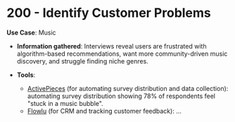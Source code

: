 # 200 - Identify Customer Problems

**Use Case**: Music

* **Information gathered**: Interviews reveal users are frustrated with algorithm-based recommendations, want more community-driven music discovery, and struggle finding niche genres.

* **Tools**: 

   - [ActivePieces](https://www.activepieces.com/) (for automating survey distribution and data collection): automating survey distribution showing 78% of respondents feel "stuck in a music bubble".
   - [Flowlu](https://www.flowlu.com/) (for CRM and tracking customer feedback): ...
